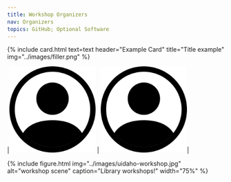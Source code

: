 ```yaml
---
title: Workshop Organizers
nav: Organizers
topics: GitHub; Optional Software
---
```


{% include card.html text=text header="Example Card" title="Title example" img="../images/filler.png" %}

|<img width="200" alt="screen shot 2017-08-07 at 12 18 15 pm" src="../images/filler.png">  |  <img width="200" alt="Headshot of Katherine Harrison" src="../images/filler.png">|


{% include figure.html img="../images/uidaho-workshop.jpg" alt="workshop scene" caption="Library workshops!" width="75%" %}

